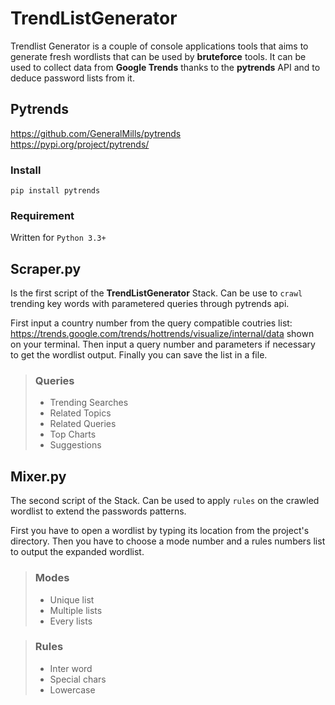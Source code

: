 # TrendListGenerator

Trendlist Generator is a couple of console applications tools that aims to generate fresh wordlists that can be used by **bruteforce** tools. It can be used to collect data from **Google Trends** thanks to the **pytrends** API and to deduce password lists from it.

## Pytrends
https://github.com/GeneralMills/pytrends  
https://pypi.org/project/pytrends/

### Install

`pip install pytrends`

### Requirement

Written for `Python 3.3+`

## Scraper.py

Is the first script of the **TrendListGenerator** Stack. Can be use to `crawl` trending key words with parametered queries through pytrends api. 

First input a country number from the query compatible coutries list: https://trends.google.com/trends/hottrends/visualize/internal/data shown on your terminal. Then input a query number and parameters if necessary to get the wordlist output. Finally you can save the list in a file.

> ### Queries
>
> - Trending Searches
> - Related Topics
> - Related Queries
> - Top Charts
> - Suggestions

## Mixer.py

The second script of the Stack. Can be used to apply `rules` on the crawled wordlist to extend the passwords patterns.

First you have to open a wordlist by typing its location from the project's directory. Then you have to choose a mode number and a rules numbers list to output the expanded wordlist.

> ### Modes
>
> - Unique list
> - Multiple lists
> - Every lists

> ### Rules
>
> - Inter word
> - Special chars
> - Lowercase

